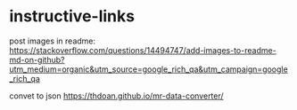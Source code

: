 # instructive-links

post images in readme: https://stackoverflow.com/questions/14494747/add-images-to-readme-md-on-github?utm_medium=organic&utm_source=google_rich_qa&utm_campaign=google_rich_qa

convet to json https://thdoan.github.io/mr-data-converter/
